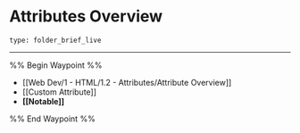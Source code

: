 # Attributes Overview
 
```ccard
type: folder_brief_live
```
 
---

%% Begin Waypoint %%
- [[Web Dev/1 - HTML/1.2 - Attributes/Attribute Overview]]
- [[Custom Attribute]]
- **[[Notable]]**

%% End Waypoint %%
